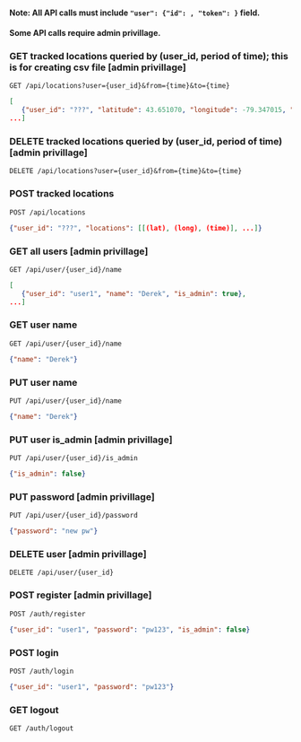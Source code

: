 #### Note: All API calls must include `"user": {"id": , "token": }` field.  
#### Some API calls require admin privillage.

### GET tracked locations queried by (user_id, period of time); this is for creating csv file [admin privillage]
 ``` GET /api/locations?user={user_id}&from={time}&to={time} ```
 ```json
 [
    {"user_id": "???", "latitude": 43.651070, "longitude": -79.347015, "time": 1479249799770},
 ...]
 ```  
 
### DELETE tracked locations queried by (user_id, period of time) [admin privillage]
 ``` DELETE /api/locations?user={user_id}&from={time}&to={time} ```


### POST tracked locations
``` POST /api/locations ```
 ```json
{"user_id": "???", "locations": [[(lat), (long), (time)], ...]}
```


### GET all users [admin privillage]
``` GET /api/user/{user_id}/name ```
 ```json
[
    {"user_id": "user1", "name": "Derek", "is_admin": true},
 ...]
```

### GET user name
``` GET /api/user/{user_id}/name ```
 ```json
{"name": "Derek"}
```

### PUT user name
``` PUT /api/user/{user_id}/name ```
 ```json
{"name": "Derek"}
```

### PUT user is_admin [admin privillage]
``` PUT /api/user/{user_id}/is_admin ```
 ```json
{"is_admin": false}
```

### PUT password [admin privillage]
``` PUT /api/user/{user_id}/password ```
 ```json
{"password": "new pw"}
```

### DELETE user [admin privillage]
``` DELETE /api/user/{user_id} ```


### POST register [admin privillage]
``` POST /auth/register ```
 ```json
{"user_id": "user1", "password": "pw123", "is_admin": false}
```


### POST login
``` POST /auth/login ```
 ```json
{"user_id": "user1", "password": "pw123"}
```


### GET logout
``` GET /auth/logout ```

